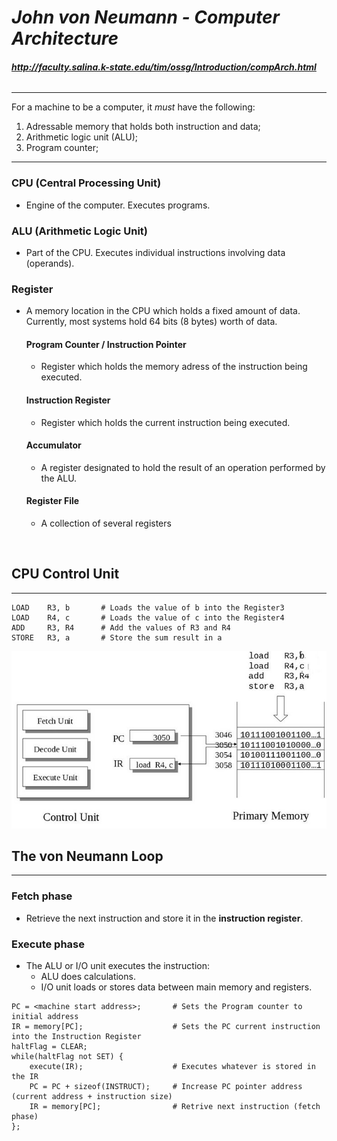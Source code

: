 # ***John von Neumann - Computer Architecture***
###### ***http://faculty.salina.k-state.edu/tim/ossg/Introduction/compArch.html***
---
For a machine to be a computer, it *must* have the following:

1. Adressable memory that holds both instruction and data;
2. Arithmetic logic unit (ALU);
3. Program counter;
   
---

### **CPU (Central Processing Unit)**
- Engine of the computer. Executes programs.

### **ALU (Arithmetic Logic Unit)**
- Part of the CPU. Executes individual instructions involving data (operands).

### **Register**
- A memory location in the CPU which holds a fixed amount of data. Currently, most systems hold 64 bits (8 bytes) worth of data.

    #### **Program Counter / Instruction Pointer**
    - Register which holds the memory adress of the instruction being executed.

    #### **Instruction Register**
    - Register which holds the current instruction being executed.

    #### **Accumulator**
    - A register designated to hold the result of an operation performed by the ALU.

    #### **Register File**
    - A collection of several registers
</br>  

## **CPU Control Unit**  
---
    LOAD    R3, b       # Loads the value of b into the Register3
    LOAD    R4, c       # Loads the value of c into the Register4
    ADD     R3, R4      # Add the values of R3 and R4 
    STORE   R3, a       # Store the sum result in a


![CPU Control Unit](assets/CPU_control_unit.jpg)
<br/>

## **The von Neumann Loop**  
---
### **Fetch phase**
- Retrieve the next instruction and store it in the **instruction register**.

### **Execute phase**
- The ALU or I/O unit executes the instruction:
    - ALU does calculations.
    - I/O unit loads or stores data between main memory and registers.

```
PC = <machine start address>;       # Sets the Program counter to initial address
IR = memory[PC];                    # Sets the PC current instruction into the Instruction Register 
haltFlag = CLEAR;                   
while(haltFlag not SET) {  
    execute(IR);                    # Executes whatever is stored in the IR
    PC = PC + sizeof(INSTRUCT);     # Increase PC pointer address (current address + instruction size)
    IR = memory[PC];                # Retrive next instruction (fetch phase)  
};  
```

